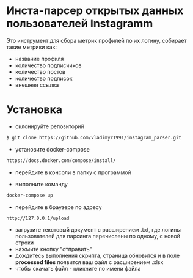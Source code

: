 # Инста-парсер открытых данных пользователей Instagramm

Это инструмент для сбора метрик профилей по их логину, собирает такие метрики как:

- название профиля
- количество подписчиков
- количество постов
- количество подписок
- внешняя ссылка

# Установка

- склонируйте репозиторий

```sh
$ git clone https://github.com/vladimyr1991/instagram_parser.git
```

- установите docker-compose

```sh
https://docs.docker.com/compose/install/
```

- перейдите в консоли в папку с программой

- выполните команду

```sh
docker-compose up
```

- перейдите в браузере по адресу

```sh
http://127.0.0.1/upload
```

- загрузите текстовый документ с расширением .txt, где логины пользователей для парсинга перечислены по одному, с новой строки
- нажмите кнопку "отправить"
- дождитесь выполнения скрипта, страница обновится и в поле <b>processed files</b> появится ваш файл с расширением .xlsx
- чтобы скачать файл - кликните по имени файла
